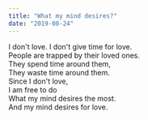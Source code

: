```yaml
---
title: "What my mind desires?"
date: "2019-08-24"
---
```


I don't love. I don't give time for love.  
People are trapped by their loved ones.  
They spend time around them,  
They waste time around them.  
Since I don't love,  
I am free to do  
What my mind desires the most.  
And my mind desires for love.
